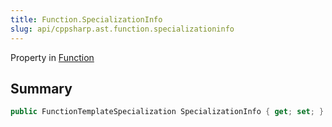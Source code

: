 ```yaml
---
title: Function.SpecializationInfo
slug: api/cppsharp.ast.function.specializationinfo
---
```

Property in [Function](/api/cppsharp/ast/function)

## Summary



```csharp
public FunctionTemplateSpecialization SpecializationInfo { get; set; }
```

